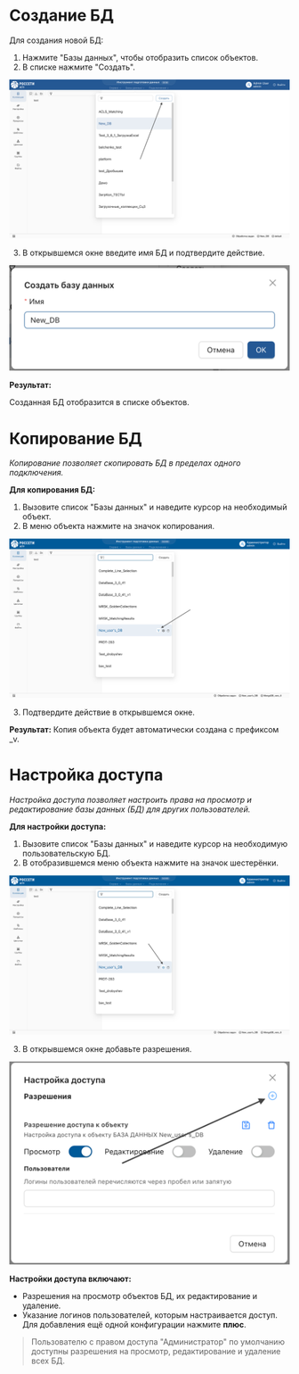 # Создание БД
Для создания новой БД:
1. Нажмите "Базы данных", чтобы отобразить список объектов.
2. В списке нажмите "Создать".

![1_Create_DB_button.png](../images/1_Start_to_work/2_User_DB/1_Create_DB_button.png)

3. В открывшемся окне введите имя БД и подтвердите действие.

![2_Create_DB_window.png](../images/1_Start_to_work/2_User_DB/2_Create_DB_window.png)

**Результат:**

Созданная БД отобразится в списке объектов.

# Копирование БД
_Копирование позволяет скопировать БД в пределах одного подключения._

**Для копирования БД:**

1. Вызовите список "Базы данных" и наведите курсор на необходимый объект.
2. В меню объекта нажмите на значок копирования.

![2_User_DB_DB_copy.png](../images/1_Start_to_work/2_User_DB/3_User_DB_DB_copy.png)

3. Подтвердите действие в открывшемся окне.

**Результат:**
Копия объекта будет автоматически создана с префиксом _v.
# Настройка доступа
_Настройка доступа позволяет настроить права на просмотр и редактирование базы данных (БД) для других пользователей._

**Для настройки доступа:**
1. Вызовите список "Базы данных" и наведите курсор на необходимую пользовательскую БД.
2. В отобразившемся меню объекта нажмите на значок шестерёнки.

![2_User_DB_conf_dostup.png](../images/1_Start_to_work/2_User_DB/4_User_DB_conf_dostup.png)

3. В открывшемся окне добавьте разрешения.

![2_User_DB_users_conf_window.png](../images/1_Start_to_work/2_User_DB/5_User_DB_users_conf_window.png)

**Настройки доступа включают:**
- Разрешения на просмотр объектов БД, их редактирование и удаление.
- Указание логинов пользователей, которым настраивается доступ.
Для добавления ещё одной конфигурации нажмите **плюс**.

> Пользователю с правом доступа "Администратор" по умолчанию доступны разрешения на просмотр, редактирование и удаление всех БД.
